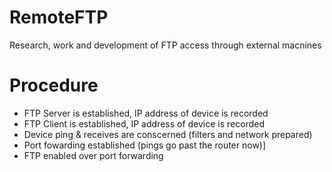 # RemoteFTP
Research, work and development of FTP access through external macnines

# Procedure

- FTP Server is established, IP address of device is recorded
- FTP Client is established, IP address of device is recorded
- Device ping & receives are conscerned (filters and network prepared)
- Port fowarding established (pings go past the router now)]
- FTP enabled over port forwarding
